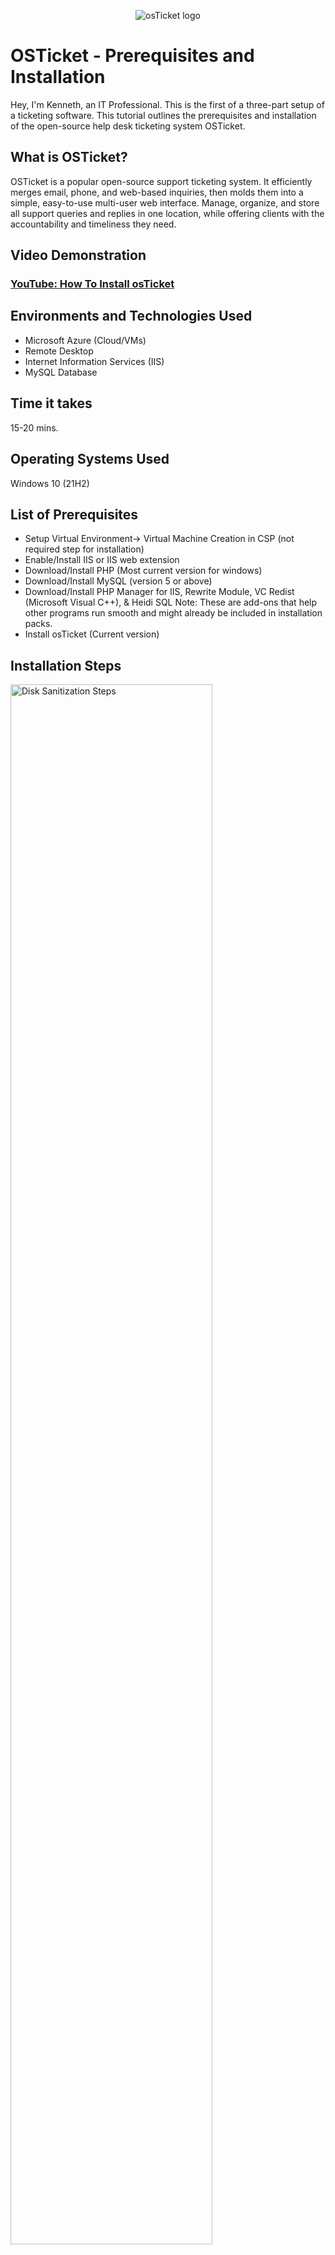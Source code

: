 <p align="center">
<img src="https://i.imgur.com/Clzj7Xs.png" alt="osTicket logo"/>
</p>

<h1>OSTicket - Prerequisites and Installation</h1>
Hey, I'm Kenneth, an IT Professional. This is the first of a three-part setup of a ticketing software. This tutorial outlines the prerequisites and installation of the open-source help desk ticketing system OSTicket.<br />


<h2>What is OSTicket?</h2>
OSTicket is a popular open-source support ticketing system. It efficiently merges email, phone, and web-based inquiries, then molds them into a simple, easy-to-use multi-user web interface. Manage, organize, and store all support queries and replies in one location, while offering clients with the accountability and timeliness they need.


<h2>Video Demonstration</h2>

### [YouTube: How To Install osTicket](https://www.youtube.com/watch?v=K7T_JjvEamg&t=13s)

<h2>Environments and Technologies Used</h2>

- Microsoft Azure (Cloud/VMs)
- Remote Desktop
- Internet Information Services (IIS)
- MySQL Database

<h2>Time it takes </h2>

15-20 mins.

<h2>Operating Systems Used </h2>

Windows 10</b> (21H2)


<h2>List of Prerequisites</h2>

- Setup Virtual Environment-> Virtual Machine Creation in CSP (not required step for installation)
- Enable/Install IIS or IIS web extension
- Download/Install PHP (Most current version for windows)
- Download/Install MySQL (version 5 or above)
- Download/Install PHP Manager for IIS, Rewrite Module, VC Redist (Microsoft Visual C++), & Heidi SQL 
Note: These are add-ons that help other programs run smooth and might already be included in installation packs.  
- Install osTicket (Current version)


<h2>Installation Steps</h2>

<p>
<img src="https://i.imgur.com/URI1Iaj.png" height="80%" width="80%" alt="Disk Sanitization Steps"/>
</p>
<p>
1. We must first use CGI to activate and install <b>Windows Internet Information Services (IIS)</b>. To achieve this, type "Turn Windows features on or off" into the Windows search box, and the Windows Features control panel will be shown. Scroll down and choose Internet Information Services, making sure to tick the box to enable IIS. Extend the IIS folder (do not deselect any folders), then extend the World Wide Web Services folder and Application Development Features, and last select CGI. Press ok (and apply if applicable). Next Step...
</p>
<br />


<p>
2. To continue, this section does not require an illustration since it will explain various applications to download and install into the virtual environment. First, go to your c: of your system and create a folder called "PHP" (this will be needed later). For now proceed to download and install the following applications/software (downloads can be located on the web or be accessible through a network): PHP Manager for IIS, Rewrite Module and VC Redist (Microsoft Visual C++). These downloads are straight forward and don't require any configuration before installing. Next Step...
</p>
<br />


<p>
<img src="https://i.imgur.com/Xo2kRFo.png" height="80%" width="80%" alt="Disk Sanitization Steps"/>
</p>
<p>
3. Moving on, download the zip file of PHP for windows (current highest version). Once downloaded, right click the zip file and select extract then make the location for the extract to the "PHP" folder made in the previous step located on the c: drive. Next step...
</p>
<br />

<p>
<img src="https://i.imgur.com/4OqTKoD.png" height="50%" width="50%" alt="Disk Sanitization Steps"/><img src="https://i.imgur.com/sgkRESx.png" height="50%" width="50%" alt="Disk Sanitization Steps"/>
</p>
<p>
4. Next, download the latest MySQL for your database. The download and installation is simple click-through (typical install) and once installed it's going to have "Launch Configuration Wizard" already marked (DO NOT UNMARK IT). Once the configuration Wizard is up simple click through first select standard configuration (unless you have specific configurations you would like to make in detail) then it wants you identify a user name and then a password for your database (make sure not to forget these creditials in order to access your database later). Next step...
</p>
<br />

<p>
<img src="https://i.imgur.com/CgDHfmq.png" height="50%" width="50%" alt="Disk Sanitization Steps"/><img src="https://i.imgur.com/xF4TA39.png" height="50%" width="50%" alt="Disk Sanitization Steps"/>
<p align="center"><img src="https://i.imgur.com/O2NMAzU.png" height="50%" width="50%" alt="Disk Sanitization Steps"/>
</p>
<p>
5. To continue, now open the IIS Manager application as Admin.(right click and select run as administrator). Once opened double click PHP Manager and then select to register a PHP. Navigate to the c: drive PHP folder and then select the "php-cgi". Next step...
</p>
<br />

<p>
<img src="https://i.imgur.com/eJhrQA8.png" height="80%" width="80%" alt="Disk Sanitization Steps"/>
</p>
<p>
6. Now download the latest OSTicket zip file (located on web or local network). Once downloaded open the zip file and you should see two folders. The one named "upload" copy that folder and navigate to your c:drive into "inetpub" folder and then "wwwroot" folder and place the copy there and rename the copy folder "osTicket" exactly like that no spaces. Next step...
</p>
<br />

<p>
<img src="https://i.imgur.com/NGpOZFz.png" height="50%" width="50%" alt="Disk Sanitization Steps"/><img src="https://i.imgur.com/KJMxd4u.png" height="50%" width="50%" alt="Disk Sanitization Steps"/>
<p align="center"><img src="https://i.imgur.com/rPJZNUi.png" height="50%" width="50%" alt="Disk Sanitization Steps"/>
</p>
<p>
7. To continue, reopen your IIS Manager (as Admin) then restart the server. Once restarted "osticket" should be located under "sites" and "Default Web Site". Click osticket and then click "Browse *:80 (http), this will take you to the osticket installer page. On this page you can see the required installs we already in order to run OSTicket. Note: under the "Recommended" a list of features thate are activated or not. If you wish to enable or disable any features simply go to your IIS Manager (as Admin), navigate back to osTicket folder and double-click PHP Manager. Scroll down and you will see PHP extensions once clicked from there you can enable and disable php features. Next Step...
</p>
<br />

<p>
<img src="https://i.imgur.com/iK6ArM3.png" height="60%" width="60%" alt="Disk Sanitization Steps"/><img src="https://i.imgur.com/yUotIfU.png" height="60%" width="60%" alt="Disk Sanitization Steps"/>
<img src="https://i.imgur.com/9Fgg4mI.png" height="60%" width="60%" alt="Disk Sanitization Steps"/><img src="https://i.imgur.com/vryn8Hw.png" height="60%" width="60%" alt="Disk Sanitization Steps"/>
</p>
<p>
8. Before we go back to browser, go to your file explorer and navigate back to the osTicket folder we copied in your c:\inetpub\wwwroot, open the folder then open the folder named "include" then scroll down untill you see "ost-sampleconfig.php", rename this file "ost-config.php" (exactly like that). Now click the 
</p>
<br />

<p>

<img src="https://i.imgur.com/X5KEcyh.png" height="80%" width="80%" alt="Disk Sanitization Steps"/>
</p>
<p>
9. Back to the browser OSTicket installer. Click next once you are satisfied with what is installed. This will take you to the Basic Installation where you will registar your helpdesk email, Admin User account with OSTicket, and your MySQL database once filled out on to the next step (don't install yet).
</p>
<br />

<p>
<img src="https://i.imgur.com/kEB4lfO.png" height="50%" width="50%" alt="Disk Sanitization Steps"/><img src="https://i.imgur.com/yAZO68j.png" height="50%" width="50%" alt="Disk Sanitization Steps"/>
</p>
<p>
10. Now download and install an application called HeidiSQL, this will allow us to interact with MySQL and create our database. Once downloaded and click finish to launch. Once launched use your User name and Password for MySQL to open a session and then click open. Once Opened create a database called osTicket. After that go back to the browser and click install.
</p>
<br />

<p>
<img src="https://i.imgur.com/Ib85ptO.png" height="50%" width="50%" alt="Disk Sanitization Steps"/>
</p>
<p>
<p align="center"><b>CONGRATULATIONS!</b> If you are at this page you were successful installing and registering for osTicket. Well done!
</p>
<br />


